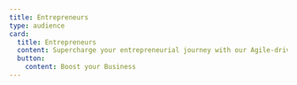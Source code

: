 ```yaml
---
title: Entrepreneurs
type: audience
card:
  title: Entrepreneurs
  content: Supercharge your entrepreneurial journey with our Agile-driven strategies! We help entrepreneurs streamline their operations, rapidly adapt to market demands, and deliver customer-centric products faster. Discover how our Agile expertise can elevate your business to new heights of efficiency and innovation.
  button:
    content: Boost your Business
---
```

